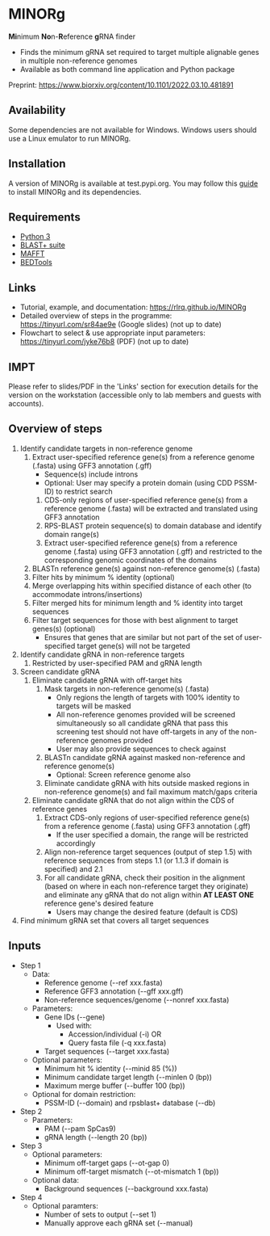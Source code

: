 # MINORg
**Mi**nimum **No**n-**R**eference **g**RNA finder
- Finds the minimum gRNA set required to target multiple alignable genes in multiple non-reference genomes
- Available as both command line application and Python package

Preprint: https://www.biorxiv.org/content/10.1101/2022.03.10.481891

## Availability
Some dependencies are not available for Windows. Windows users should use a Linux emulator to run MINORg.

## Installation
A version of MINORg is available at test.pypi.org. You may follow this [guide](https://rlrq.github.io/MINORg/build/html/installation.html) to install MINORg and its dependencies.

## Requirements
- [Python 3](https://www.python.org/)
- [BLAST+ suite](https://www.ncbi.nlm.nih.gov/books/NBK279690/)
- [MAFFT](https://mafft.cbrc.jp/alignment/software/)
- [BEDTools](https://bedtools.readthedocs.io/en/latest/index.html)

## Links
- Tutorial, example, and documentation: https://rlrq.github.io/MINORg
- Detailed overview of steps in the programme: https://tinyurl.com/sr84ae9e (Google slides) (not up to date)
- Flowchart to select & use appropriate input parameters: https://tinyurl.com/jyke76b8 (PDF) (not up to date)

## IMPT
Please refer to slides/PDF in the 'Links' section for execution details for the version on the workstation (accessible only to lab members and guests with accounts).

## Overview of steps
1. Identify candidate targets in non-reference genome
   1. Extract user-specified reference gene(s) from a reference genome (.fasta) using GFF3 annotation (.gff)
      - Sequence(s) include introns
      - Optional: User may specify a protein domain (using CDD PSSM-ID) to restrict search
      1. CDS-only regions of user-specified reference gene(s) from a reference genome (.fasta) will be extracted and translated using GFF3 annotation
      2. RPS-BLAST protein sequence(s) to domain database and identify domain range(s)
      3. Extract user-specified reference gene(s) from a reference genome (.fasta) using GFF3 annotation (.gff) and restricted to the corresponding genomic coordinates of the domains
   2. BLASTn reference gene(s) against non-reference genome(s) (.fasta)
   3. Filter hits by minimum % identity (optional)
   4. Merge overlapping hits within specified distance of each other (to accommodate introns/insertions)
   5. Filter merged hits for minimum length and % identity into target sequences
   6. Filter target sequences for those with best alignment to target genes(s) (optional)
      - Ensures that genes that are similar but not part of the set of user-specified target gene(s) will not be targeted
2. Identify candidate gRNA in non-reference targets
   1. Restricted by user-specified PAM and gRNA length
3. Screen candidate gRNA
   1. Eliminate candidate gRNA with off-target hits
      1. Mask targets in non-reference genome(s) (.fasta)
         - Only regions the length of targets with 100% identity to targets will be masked
         - All non-reference genomes provided will be screened simultaneously so all candidate gRNA that pass this screening test should not have off-targets in any of the non-reference genomes provided
         - User may also provide sequences to check against
      2. BLASTn candidate gRNA against masked non-reference and reference genome(s)
         - Optional: Screen reference genome also
      3. Eliminate candidate gRNA with hits outside masked regions in non-reference genome(s) and fail maximum match/gaps criteria
   2. Eliminate candidate gRNA that do not align within the CDS of reference genes
      1. Extract CDS-only regions of user-specified reference gene(s) from a reference genome (.fasta) using GFF3 annotation (.gff)
         - If the user specified a domain, the range will be restricted accordingly
      2. Align non-reference target sequences (output of step 1.5) with reference sequences from steps 1.1 (or 1.1.3 if domain is specified) and 2.1
      3. For all candidate gRNA, check their position in the alignment (based on where in each non-reference target they originate) and eliminate any gRNA that do not align within **AT LEAST ONE** reference gene's desired feature
         - Users may change the desired feature (default is CDS)
4. Find minimum gRNA set that covers all target sequences

## Inputs
- Step 1
   - Data:
      - Reference genome (--ref xxx.fasta)
      - Reference GFF3 annotation (--gff xxx.gff)
      - Non-reference sequences/genome (--nonref xxx.fasta)
   - Parameters:
      - Gene IDs (--gene)
         - Used with:
            - Accession/individual (-i) OR
            - Query fasta file (-q xxx.fasta)
      - Target sequences (--target xxx.fasta)
   - Optional parameters:
      - Minimum hit % identity (--minid 85 (%))
      - Minimum candidate target length (--minlen 0 (bp))
      - Maximum merge buffer (--buffer 100 (bp))
   - Optional for domain restriction:
      - PSSM-ID (--domain) and rpsblast+ database (--db)
- Step 2
   - Parameters:
      - PAM (--pam SpCas9)
      - gRNA length (--length 20 (bp))
- Step 3
   - Optional parameters:
      - Minimum off-target gaps (--ot-gap 0)
      - Minimum off-target mismatch (--ot-mismatch 1 (bp))
   - Optional data:
      - Background sequences (--background xxx.fasta)
- Step 4
   - Optional paramters:
      - Number of sets to output (--set 1)
      - Manually approve each gRNA set (--manual)
